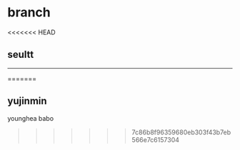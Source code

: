 # branch
<<<<<<< HEAD

## seultt
_________
=======
## yujinmin
younghea babo
>>>>>>> 7c86b8f96359680eb303f43b7eb566e7c6157304
